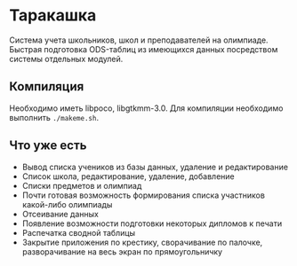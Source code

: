 Таракашка
======

Система учета школьников, школ и преподавателей на олимпиаде. Быстрая подготовка ODS-таблиц из имеющихся данных посредством системы отдельных модулей.

Компиляция
-----------

Необходимо иметь libpoco, libgtkmm-3.0.
Для компиляции необходимо выполнить `./makeme.sh`.

Что уже есть
-----------

* Вывод списка учеников из базы данных, удаление и редактирование
* Список школа, редактирование, удаление, добавление
* Списки предметов и олимпиад 
* Почти готовая возможность формирования списка участников какой-либо олимпиады
* Отсеивание данных
* Появление возможности подготовки некоторых дипломов к печати
* Распечатка сводной таблицы
* Закрытие приложения по крестику, сворачивание по палочке, разворачивание на весь экран по прямоугольничку

